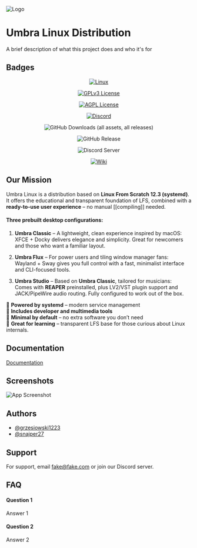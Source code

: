 
![Logo](https://dev-to-uploads.s3.amazonaws.com/uploads/articles/th5xamgrr6se0x5ro4g6.png)


# Umbra Linux Distribution

A brief description of what this project does and who it's for

## Badges
<div align="center">
  
[![Linux](https://img.shields.io/badge/Linux-FCC624?logo=linux&logoColor=black)](https://linux.org/)

[![GPLv3 License](https://img.shields.io/badge/License-GPL%20v3-yellow.svg)](https://opensource.org/licenses/)

[![AGPL License](https://img.shields.io/badge/license-AGPL-blue.svg)](http://www.gnu.org/licenses/agpl-3.0)

[![Discord](https://img.shields.io/badge/Discord-%235865F2.svg?&logo=discord&logoColor=white)](#)

![GitHub Downloads (all assets, all releases)](https://img.shields.io/github/downloads/grzesiowski1223/Radiance-CD/total)

![GitHub Release](https://img.shields.io/github/v/release/grzesiowski1223/Radiance-CD)


![Discord Server](https://img.shields.io/discord/1383811397644976188?label=Discord&logo=discord)

[![Wiki](https://img.shields.io/badge/Read-wiki-cc5490.svg?logo=github)](#)
</div>

## Our Mission

Umbra Linux is a distribution based on **Linux From Scratch 12.3 (systemd)**. It offers the educational and transparent foundation of LFS, combined with a **ready-to-use user experience** – no manual [[compiling]] needed.

#### Three prebuilt desktop configurations:

1. **Umbra Classic** – A lightweight, clean experience inspired by macOS:  
    XFCE + Docky delivers elegance and simplicity. Great for newcomers and those who want a familiar layout.
    
2. **Umbra Flux** – For power users and tiling window manager fans:  
    Wayland + Sway gives you full control with a fast, minimalist interface and CLI-focused tools.
    
3. **Umbra Studio** – Based on **Umbra Classic**, tailored for musicians:  
    Comes with **REAPER** preinstalled, plus LV2/VST plugin support and JACK/PipeWire audio routing. Fully configured to work out of the box.
    

🔹 **Powered by systemd** – modern service management  
🔹 **Includes developer and multimedia tools**  
🔹 **Minimal by default** – no extra software you don’t need  
🔹 **Great for learning** – transparent LFS base for those curious about Linux internals. 
## Documentation

[Documentation](https://nerdnetwork.infy.uk/?i=1)


## Screenshots

![App Screenshot](https://via.placeholder.com/468x300?text=App+Screenshot+Here)


## Authors

- [@grzesiowski1223](https://www.github.com/grzesiowski1223)
- [@snajper27](https://www.github.com/snajper27)


## Support

For support, email fake@fake.com or join our Discord server.


## FAQ

#### Question 1

Answer 1

#### Question 2

Answer 2

